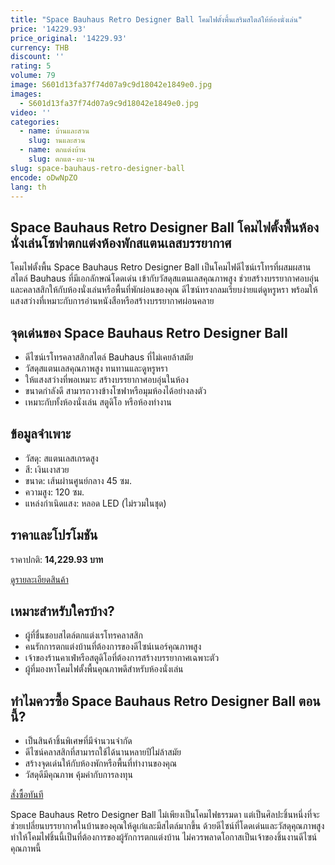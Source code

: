 ```yaml
---
title: "Space Bauhaus Retro Designer Ball โคมไฟตั้งพื้นเสริมสไตล์ให้ห้องนั่งเล่น"
price: '14229.93'
price_original: '14229.93'
currency: THB
discount: ''
rating: 5
volume: 79
image: S601d13fa37f74d07a9c9d18042e1849e0.jpg
images:
  - S601d13fa37f74d07a9c9d18042e1849e0.jpg
video: ''
categories:
  - name: บ้านและสวน
    slug: านและสวน
  - name: ตกแต่งบ้าน
    slug: ตกแต-งบ-าน
slug: space-bauhaus-retro-designer-ball
encode: oDwNpZO
lang: th
---
```


<h2>Space Bauhaus Retro Designer Ball โคมไฟตั้งพื้นห้องนั่งเล่นโซฟาตกแต่งห้องพักสแตนเลสบรรยากาศ</h2>

โคมไฟตั้งพื้น Space Bauhaus Retro Designer Ball เป็นโคมไฟดีไซน์เรโทรที่ผสมผสานสไตล์ Bauhaus ที่มีเอกลักษณ์โดดเด่น เข้ากับวัสดุสแตนเลสคุณภาพสูง ช่วยสร้างบรรยากาศอบอุ่นและคลาสสิกให้กับห้องนั่งเล่นหรือพื้นที่พักผ่อนของคุณ ดีไซน์ทรงกลมเรียบง่ายแต่ดูหรูหรา พร้อมให้แสงสว่างที่เหมาะกับการอ่านหนังสือหรือสร้างบรรยากาศผ่อนคลาย

<h2>จุดเด่นของ Space Bauhaus Retro Designer Ball</h2>
<ul>
  <li>ดีไซน์เรโทรคลาสสิกสไตล์ Bauhaus ที่ไม่เคยล้าสมัย</li>
  <li>วัสดุสแตนเลสคุณภาพสูง ทนทานและดูหรูหรา</li>
  <li>ให้แสงสว่างที่พอเหมาะ สร้างบรรยากาศอบอุ่นในห้อง</li>
  <li>ขนาดกำลังดี สามารถวางข้างโซฟาหรือมุมห้องได้อย่างลงตัว</li>
  <li>เหมาะกับทั้งห้องนั่งเล่น สตูดิโอ หรือห้องทำงาน</li>
</ul>

<h2>ข้อมูลจำเพาะ</h2>
<ul>
  <li>วัสดุ: สแตนเลสเกรดสูง</li>
  <li>สี: เงินเงาสวย</li>
  <li>ขนาด: เส้นผ่านศูนย์กลาง 45 ซม.</li>
  <li>ความสูง: 120 ซม.</li>
  <li>แหล่งกำเนิดแสง: หลอด LED (ไม่รวมในชุด)</li>
</ul>

<h2>ราคาและโปรโมชัน</h2>
<p>ราคาปกติ: <strong>14,229.93 บาท</strong></p>

<div class="flex justify-center my-2">
  <a href="https://buy.csgad.com/oDwNpZO" rel="nofollow sponsored" target="_blank" class="py-2 px-4 rounded-md text-white font-semibold bg-gradient-to-r from-[#f73c22] to-[#ff7b48]">ดูรายละเอียดสินค้า</a>
</div>

<h2>เหมาะสำหรับใครบ้าง?</h2>
<ul>
  <li>ผู้ที่ชื่นชอบสไตล์ตกแต่งเรโทรคลาสสิก</li>
  <li>คนรักการตกแต่งบ้านที่ต้องการของดีไซน์เนอร์คุณภาพสูง</li>
  <li>เจ้าของร้านคาเฟ่หรือสตูดิโอที่ต้องการสร้างบรรยากาศเฉพาะตัว</li>
  <li>ผู้ที่มองหาโคมไฟตั้งพื้นคุณภาพดีสำหรับห้องนั่งเล่น</li>
</ul>

<h2>ทำไมควรซื้อ Space Bauhaus Retro Designer Ball ตอนนี้?</h2>
<ul>
  <li>เป็นสินค้าชิ้นพิเศษที่มีจำนวนจำกัด</li>
  <li>ดีไซน์คลาสสิกที่สามารถใช้ได้นานหลายปีไม่ล้าสมัย</li>
  <li>สร้างจุดเด่นให้กับห้องพักหรือพื้นที่ทำงานของคุณ</li>
  <li>วัสดุดีมีคุณภาพ คุ้มค่ากับการลงทุน</li>
</ul>

<div class="flex justify-center my-2">
  <a href="https://buy.csgad.com/oDwNpZO" rel="nofollow sponsored" target="_blank" class="py-2 px-4 rounded-md text-white font-semibold bg-gradient-to-r from-[#f73c22] to-[#ff7b48]">สั่งซื้อทันที</a>
</div>

<p>Space Bauhaus Retro Designer Ball ไม่เพียงเป็นโคมไฟธรรมดา แต่เป็นศิลปะชิ้นหนึ่งที่จะช่วยเปลี่ยนบรรยากาศในบ้านของคุณให้ดูเก๋และมีสไตล์มากขึ้น ด้วยดีไซน์ที่โดดเด่นและวัสดุคุณภาพสูง ทำให้โคมไฟชิ้นนี้เป็นที่ต้องการของผู้รักการตกแต่งบ้าน ไม่ควรพลาดโอกาสเป็นเจ้าของชิ้นงานดีไซน์คุณภาพนี้</p>